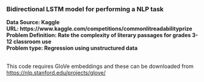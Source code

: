 <h3> Bidirectional LSTM model for performing a NLP task </h3>
<b> Data Source: Kaggle </b> </br>
<b> URL: https://www.kaggle.com/competitions/commonlitreadabilityprize</b> </br>
<b> Problem Definition: Rate the complexity of literary passages for grades 3-12 classroom use </b> </br>
<b> Problem type: Regression using unstructured data </b> </br> </br>

This code requires GloVe embeddings and these can be downloaded from https://nlp.stanford.edu/projects/glove/
